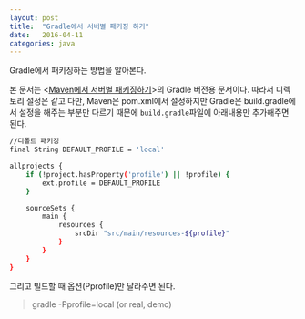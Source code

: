 ```yaml
---
layout: post
title:  "Gradle에서 서버별 패키징 하기"
date:   2016-04-11
categories: java
---
```


Gradle에서 패키징하는 방법을 알아본다.  

본 문서는 <[Maven에서 서버별 패키징하기](http://yookeun.github.io/java/2015/07/20/maven-pacaking/)>의
Gradle 버전용 문서이다.
따라서 디렉토리 설정은 같고 다만, Maven은 pom.xml에서 설정하지만 Gradle은 build.gradle에서 설정을 해주는 부분만 다르기 때문에
`build.gradle`파일에 아래내용만 추가해주면 된다.


```bash
//디폴트 패키징
final String DEFAULT_PROFILE = 'local'

allprojects {
	if (!project.hasProperty('profile') || !profile) {
		ext.profile = DEFAULT_PROFILE
	}

	sourceSets {
		main {
			resources {
				srcDir "src/main/resources-${profile}"
			}
		}
	}
}
```

그리고 빌드할 때 옵션(Pprofile)만 달라주면 된다.

> gradle -Pprofile=local (or real, demo)
